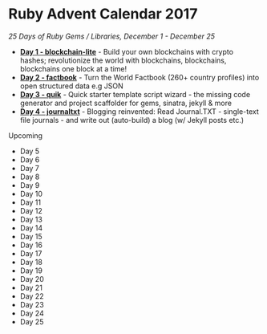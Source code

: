

# Ruby Advent Calendar 2017 

_25 Days of Ruby Gems / Libraries, December 1 - December 25_


- [**Day 1 - blockchain-lite**](01-blockchain-lite.md) - Build your own blockchains with crypto hashes; revolutionize the world with blockchains, blockchains, blockchains one block at a time!
- [**Day 2 - factbook**](02-factbook.md) - Turn the World Factbook (260+ country profiles) into open structured data e.g JSON
- [**Day 3 - quik**](03-quik.md) - Quick starter template script wizard - the missing code generator and project scaffolder for gems, sinatra, jekyll & more
- [**Day 4 - journaltxt**](04-journaltxt.md) - Blogging reinvented: Read Journal.TXT - single-text file journals - and write out (auto-build) a blog (w/ Jekyll posts etc.)

<!-- break -->

Upcoming

- Day 5
- Day 6
- Day 7
- Day 8
- Day 9
- Day 10
- Day 11
- Day 12
- Day 13
- Day 14
- Day 15
- Day 16
- Day 17
- Day 18
- Day 19
- Day 20
- Day 21
- Day 22
- Day 23
- Day 24
- Day 25


<!--
[Subscribe to the Web Feed](feed.xml)
-->
